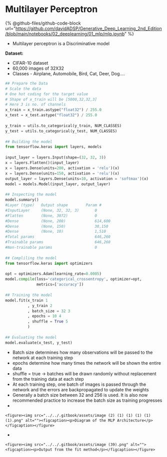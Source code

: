 # Multilayer Perceptron



{% @github-files/github-code-block url="https://github.com/davidADSP/Generative_Deep_Learning_2nd_Edition/blob/main/notebooks/02_deeplearning/01_mlp/mlp.ipynb" %}

* Multilayer perceptron is a Discriminative model&#x20;

**Dataset:**

* CIFAR-10 dataset
* 60,000 images of 32X32
* Classes - Airplane, Automobile, Bird, Cat, Deer, Dog....

```python
## Prepare the Data
# Scale the data
# One hot coding for the target value
# Shape of x_train will be [5000,32,32,3]
# Here 3 is no. of channels
x_train = x_train.astype("float32") / 255.0
x_test = x_test.astype("float32") / 255.0

y_train = utils.to_categorical(y_train, NUM_CLASSES)
y_test = utils.to_categorical(y_test, NUM_CLASSES)

## Building the model
from tensorflow.keras import layers, models

input_layer = layers.Input(shape=(32, 32, 3))
x = layers.Flatten()(input_layer)
x = layers.Dense(units=200, activation = 'relu')(x)
x = layers.Dense(units=150, activation = 'relu')(x)
output_layer = layers.Dense(units=10, activation = 'softmax')(x)
model = models.Model(input_layer, output_layer)

## Inspecting the model
model.summary()
#Layer (type)	Output shape    	Param #
#InputLayer     (None, 32, 32, 3)       0
#Flatten        (None, 3072)            0
#Dense          (None, 200)             614,600
#Dense          (None, 150)             30,150
#Dense          (None, 10)              1,510
#Total params                           646,260
#Trainable params                       646,260
#Non-trainable params                   0

## Compliling the model
from tensorflow.keras import optimizers

opt = optimizers.Adam(learning_rate=0.0005)
model.compile(loss='categorical_crossentropy', optimizer=opt,
              metrics=['accuracy'])

## Training the model
model.fit(x_train 1
          , y_train 2
          , batch_size = 32 3
          , epochs = 10 4
          , shuffle = True 5
          )
          
## Evaluating the model
model.evaluate(x_test, y_test)
```

* Batch size determines how many observations will be passed to the network at each training step
* epochs determine how many times the network will be shown the entire data
* shuffle = true -> batches will be drawn randomly without replacement from the training data at each step
* At each training step, one batch of images is passed through the network and the errors are backpropagated to update the weights
* Generally a batch size between 32 and 256 is used. It is also now recommended practice to increase the batch size as training progresses
*

    <figure><img src="../../.gitbook/assets/image (2) (1) (1) (1) (1) (1).png" alt=""><figcaption><p>Diagram of the MLP Architecture</p></figcaption></figure>
*

    <figure><img src="../../.gitbook/assets/image (39).png" alt=""><figcaption><p>Output from the fit method</p></figcaption></figure>
